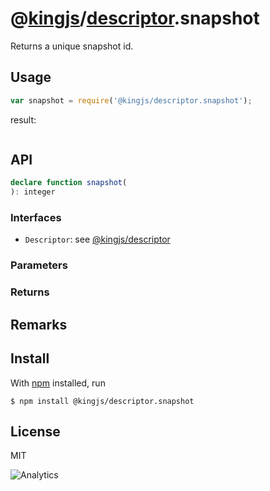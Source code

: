 # @[kingjs](https://www.npmjs.com/package/kingjs)/[descriptor](https://www.npmjs.com/package/@kingjs/descriptor).snapshot
Returns a unique snapshot id.
## Usage
```js
var snapshot = require('@kingjs/descriptor.snapshot');
```
result:
```js
```
## API
```ts
declare function snapshot(
): integer
```
### Interfaces
- `Descriptor`: see [@kingjs/descriptor][descriptor]
### Parameters
### Returns
## Remarks
## Install
With [npm](https://npmjs.org/) installed, run
```
$ npm install @kingjs/descriptor.snapshot
```
## License
MIT

![Analytics](https://analytics.kingjs.net/descriptor/snapshot)


  [descriptor]: https://www.npmjs.com/package/@kingjs/descriptor